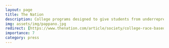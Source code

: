 ```yaml
---
layout: page
title: The Nation
description: College programs designed to give students from underrepresented groups a foothold in careers are being reframed or disappearing. 
img: assets/img/pappano.jpg
redirect: [https://www.thenation.com/article/society/college-race-based-programs/]
importance: 7
category: press
---
```





